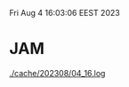 Fri Aug  4 16:03:06 EEST 2023
# JAM
<a href='./cache/202308/04_16.log'>./cache/202308/04_16.log</a>
